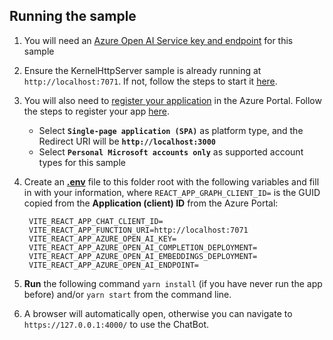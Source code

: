 
## Running the sample

1. You will need an
   [Azure Open AI Service key and endpoint](https://learn.microsoft.com/azure/cognitive-services/openai/quickstart)
   for this sample
2. Ensure the KernelHttpServer sample is already running at `http://localhost:7071`. If not, follow the steps 
   to start it [here](../../dotnet/KernelHttpServer/README.md).
3. You will also need to
   [register your application](https://learn.microsoft.com/azure/active-directory/develop/quickstart-register-app)
   in the Azure Portal. Follow the steps to register your app
   [here](https://learn.microsoft.com/azure/active-directory/develop/quickstart-register-app).
    - Select **`Single-page application (SPA)`** as platform type, and the Redirect URI will be **`http://localhost:3000`**
    - Select **`Personal Microsoft accounts only`** as supported account types for this sample
4. Create an **[.env](.env)** file to this folder root with the following variables and fill in with your information, where `REACT_APP_GRAPH_CLIENT_ID=` is the GUID copied from the **Application (client) ID** from the Azure Portal:
        
        VITE_REACT_APP_CHAT_CLIENT_ID=
        VITE_REACT_APP_FUNCTION_URI=http://localhost:7071
        VITE_REACT_APP_AZURE_OPEN_AI_KEY=
        VITE_REACT_APP_AZURE_OPEN_AI_COMPLETION_DEPLOYMENT=
        VITE_REACT_APP_AZURE_OPEN_AI_EMBEDDINGS_DEPLOYMENT=
        VITE_REACT_APP_AZURE_OPEN_AI_ENDPOINT=

5. **Run** the following command `yarn install` (if you have never run the app before)
   and/or `yarn start` from the command line.
6. A browser will automatically open, otherwise you can navigate to `https://127.0.0.1:4000/` to use the ChatBot.